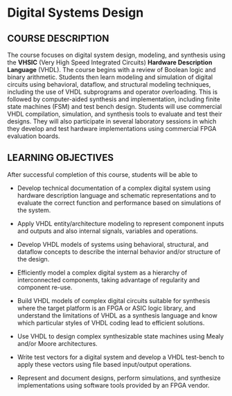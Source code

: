 # Digital Systems Design


## COURSE DESCRIPTION

The course focuses on digital system design, modeling, and synthesis using the **VHSIC** (Very High Speed Integrated Circuits) **Hardware Description Language** (VHDL). The course begins with a review of Boolean logic and binary arithmetic. Students then learn modeling and simulation of digital circuits using behavioral, dataflow, and structural modeling techniques, including the use of VHDL subprograms and operator overloading. This is followed by computer-aided synthesis and implementation, including finite state machines (FSM) and test bench design. Students will use commercial VHDL compilation, simulation, and synthesis tools to evaluate and test their designs. They will also participate in several laboratory sessions in which they develop and test hardware implementations using commercial FPGA evaluation boards.

## LEARNING OBJECTIVES

After successful completion of this course, students will be able to

- Develop technical documentation of a complex digital system using hardware description language and schematic representations and to evaluate the correct function and performance based on simulations of the system.

- Apply VHDL entity/architecture modeling to represent component inputs and outputs and also internal signals, variables and operations.

- Develop VHDL models of systems using behavioral, structural, and dataflow concepts to describe the internal behavior and/or structure of the design.

- Efficiently model a complex digital system as a hierarchy of interconnected components, taking advantage of regularity and component re-use.

- Build VHDL models of complex digital circuits suitable for synthesis where the target platform is an FPGA or ASIC logic library, and understand the limitations of VHDL as a synthesis language and know which particular styles of VHDL coding lead to efficient solutions.

- Use VHDL to design complex synthesizable state machines using Mealy and/or Moore architectures.

- Write test vectors for a digital system and develop a VHDL test-bench to apply these vectors using file based input/output operations.

- Represent and document designs, perform simulations, and synthesize implementations using software tools provided by an FPGA vendor.
